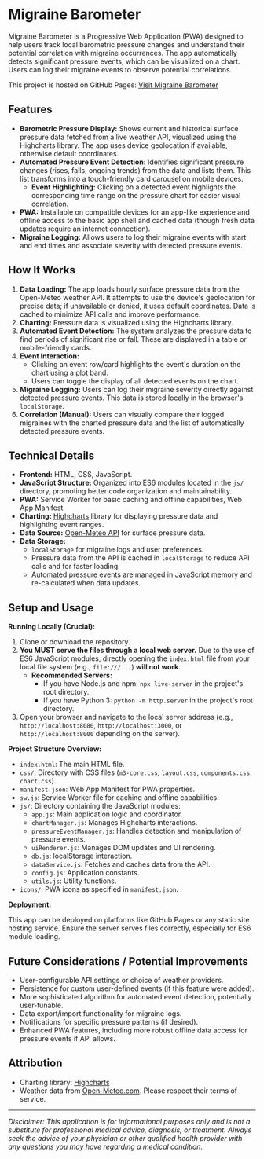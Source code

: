 # Migraine Barometer

Migraine Barometer is a Progressive Web Application (PWA) designed to help users track local barometric pressure changes and understand their potential correlation with migraine occurrences. The app automatically detects significant pressure events, which can be visualized on a chart. Users can log their migraine events to observe potential correlations.

This project is hosted on GitHub Pages: [Visit Migraine Barometer](https://owaisilyasgh.github.io/Migraine-Barometer/) <!-- Update this link if it's your fork/deployment -->

## Features

*   **Barometric Pressure Display:** Shows current and historical surface pressure data fetched from a live weather API, visualized using the Highcharts library. The app uses device geolocation if available, otherwise default coordinates.
*   **Automated Pressure Event Detection:** Identifies significant pressure changes (rises, falls, ongoing trends) from the data and lists them. This list transforms into a touch-friendly card carousel on mobile devices.
    *   **Event Highlighting:** Clicking on a detected event highlights the corresponding time range on the pressure chart for easier visual correlation.
*   **PWA:** Installable on compatible devices for an app-like experience and offline access to the basic app shell and cached data (though fresh data updates require an internet connection).
*   **Migraine Logging:** Allows users to log their migraine events with start and end times and associate severity with detected pressure events.

## How It Works

1.  **Data Loading:** The app loads hourly surface pressure data from the Open-Meteo weather API. It attempts to use the device's geolocation for precise data; if unavailable or denied, it uses default coordinates. Data is cached to minimize API calls and improve performance.
2.  **Charting:** Pressure data is visualized using the Highcharts library.
3.  **Automated Event Detection:** The system analyzes the pressure data to find periods of significant rise or fall. These are displayed in a table or mobile-friendly cards.
4.  **Event Interaction:**
    *   Clicking an event row/card highlights the event's duration on the chart using a plot band.
    *   Users can toggle the display of all detected events on the chart.
5.  **Migraine Logging:** Users can log their migraine severity directly against detected pressure events. This data is stored locally in the browser's `localStorage`.
6.  **Correlation (Manual):** Users can visually compare their logged migraines with the charted pressure data and the list of automatically detected pressure events.

## Technical Details

*   **Frontend:** HTML, CSS, JavaScript.
*   **JavaScript Structure:** Organized into ES6 modules located in the `js/` directory, promoting better code organization and maintainability.
*   **PWA:** Service Worker for basic caching and offline capabilities, Web App Manifest.
*   **Charting:** [Highcharts](https://www.highcharts.com/) library for displaying pressure data and highlighting event ranges.
*   **Data Source:** [Open-Meteo API](https://open-meteo.com/) for surface pressure data.
*   **Data Storage:**
    *   `localStorage` for migraine logs and user preferences.
    *   Pressure data from the API is cached in `localStorage` to reduce API calls and for faster loading.
    *   Automated pressure events are managed in JavaScript memory and re-calculated when data updates.

## Setup and Usage

**Running Locally (Crucial):**

1.  Clone or download the repository.
2.  **You MUST serve the files through a local web server.** Due to the use of ES6 JavaScript modules, directly opening the `index.html` file from your local file system (e.g., `file:///...`) **will not work**.
    *   **Recommended Servers:**
        *   If you have Node.js and npm: `npx live-server` in the project's root directory.
        *   If you have Python 3: `python -m http.server` in the project's root directory.
3.  Open your browser and navigate to the local server address (e.g., `http://localhost:8080`, `http://localhost:3000`, or `http://localhost:8000` depending on the server).

**Project Structure Overview:**
*   `index.html`: The main HTML file.
*   `css/`: Directory with CSS files (`m3-core.css`, `layout.css`, `components.css`, `chart.css`).
*   `manifest.json`: Web App Manifest for PWA properties.
*   `sw.js`: Service Worker file for caching and offline capabilities.
*   `js/`: Directory containing the JavaScript modules:
    *   `app.js`: Main application logic and coordinator.
    *   `chartManager.js`: Manages Highcharts interactions.
    *   `pressureEventManager.js`: Handles detection and manipulation of pressure events.
    *   `uiRenderer.js`: Manages DOM updates and UI rendering.
    *   `db.js`: localStorage interaction.
    *   `dataService.js`: Fetches and caches data from the API.
    *   `config.js`: Application constants.
    *   `utils.js`: Utility functions.
*   `icons/`: PWA icons as specified in `manifest.json`.

**Deployment:**

This app can be deployed on platforms like GitHub Pages or any static site hosting service. Ensure the server serves files correctly, especially for ES6 module loading.

## Future Considerations / Potential Improvements

*   User-configurable API settings or choice of weather providers.
*   Persistence for custom user-defined events (if this feature were added).
*   More sophisticated algorithm for automated event detection, potentially user-tunable.
*   Data export/import functionality for migraine logs.
*   Notifications for specific pressure patterns (if desired).
*   Enhanced PWA features, including more robust offline data access for pressure events if API allows.

## Attribution

*   Charting library: [Highcharts](https://www.highcharts.com/)
*   Weather data from [Open-Meteo.com](https://open-meteo.com/). Please respect their terms of service.

---
*Disclaimer: This application is for informational purposes only and is not a substitute for professional medical advice, diagnosis, or treatment. Always seek the advice of your physician or other qualified health provider with any questions you may have regarding a medical condition.*
<!-- filename: README.md -->